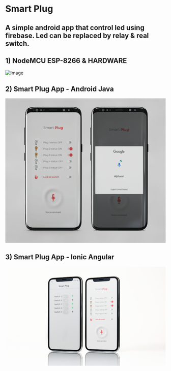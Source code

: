# Smart Plug

## A simple android app that control led using firebase. Led can be replaced by relay & real switch.

## 1) NodeMCU ESP-8266 & HARDWARE 

![Image](https://github.com/zahiruddinzainal/nodemcu-smartplug/blob/main/poc.jpg)

## 2) Smart Plug App - Android Java 

![Image](https://github.com/zahiruddinzainal/nodemcu-smartplug/blob/main/smartplugapp.PNG)

## 3) Smart Plug App - Ionic Angular 

![Image](https://github.com/zahiruddinzainal/nodemcu-smartplug/blob/main/smartplugapp2.png)



